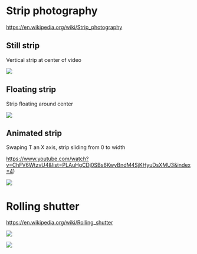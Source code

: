# Strip photography

https://en.wikipedia.org/wiki/Strip_photography

## Still strip

Vertical strip at center of video

![](https://raw.githubusercontent.com/peko/rolling-shutter/master/img/gumball.png)

## Floating strip

Strip floating around center

![](https://raw.githubusercontent.com/peko/rolling-shutter/master/img/gumball_sin.png)

## Animated strip

Swaping T an X axis, strip sliding from 0 to width

https://www.youtube.com/watch?v=ChFV6WtzvU4&list=PLAuHgCDj0SBs6KwyBndM4SjKHyuDsXMU3&index=4)

[![](https://img.youtube.com/vi/Bf1Q_JJ0C4w/0.jpg)](https://www.youtube.com/watch?v=ChFV6WtzvU4&list=PLAuHgCDj0SBs6KwyBndM4SjKHyuDsXMU3&index=4)

# Rolling shutter

https://en.wikipedia.org/wiki/Rolling_shutter

[![](https://img.youtube.com/vi/c3CF-kaLe_o/1.jpg)](https://www.youtube.com/watch?v=c3CF-kaLe_o)

[![](https://img.youtube.com/vi/YEHwRu7DFR4/1.jpg)](https://www.youtube.com/watch?v=YEHwRu7DFR4)



